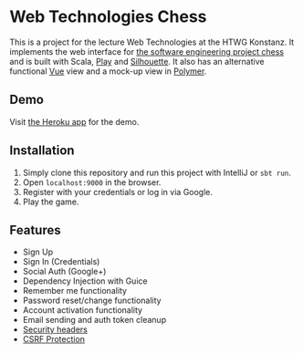 Web Technologies Chess
=====================================

This is a project for the lecture Web Technologies at the HTWG Konstanz. It implements the web interface for 
[the software engineering project chess](https://github.com/Dev7353/chess) and is built with Scala, 
[Play](https://github.com/playframework/playframework) and [Silhouette](https://github.com/mohiva/play-silhouette). 
It also has an alternative functional [Vue](https://github.com/vuejs/vue) view and a 
mock-up view in [Polymer](https://github.com/Polymer/polymer).

## Demo

Visit [the Heroku app](http://de-chess-htwg.herokuapp.com/) for the demo.

## Installation

1. Simply clone this repository and run this project with IntelliJ or `sbt run`.
2. Open `localhost:9000` in the browser.
3. Register with your credentials or log in via Google.
4. Play the game.

## Features

* Sign Up
* Sign In (Credentials)
* Social Auth (Google+)
* Dependency Injection with Guice
* Remember me functionality
* Password reset/change functionality
* Account activation functionality
* Email sending and auth token cleanup
* [Security headers](https://www.playframework.com/documentation/2.4.x/SecurityHeaders)
* [CSRF Protection](https://www.playframework.com/documentation/2.4.x/ScalaCsrf)

